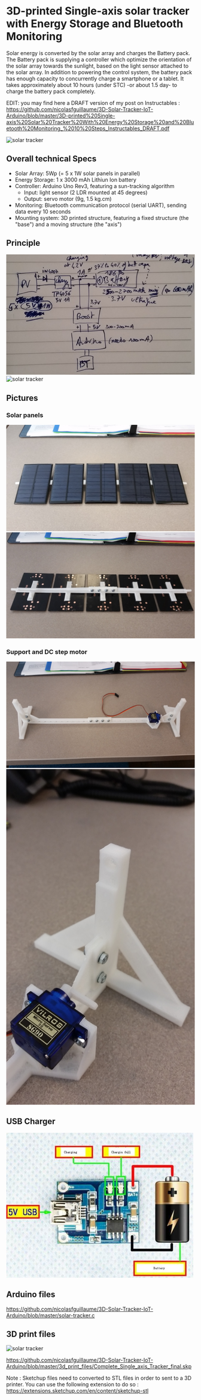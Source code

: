 # 3D-printed Single-axis solar tracker with Energy Storage and Bluetooth Monitoring

Solar energy is converted by the solar array and charges the Battery pack. The Battery pack is supplying a controller which optimize the orientation of the solar array towards the sunlight, based on the light sensor attached to the solar array. In addition to powering the control system, the battery pack has enough capacity to concurrently charge a smartphone or a tablet. It takes approximately about 10 hours (under STC) -or about 1.5 day- to charge the battery pack completely.

EDIT: you may find here a DRAFT version of my post on Instructables :  
https://github.com/nicolasfguillaume/3D-Solar-Tracker-IoT-Arduino/blob/master/3D-printed%20Single-axis%20Solar%20Tracker%20With%20Energy%20Storage%20and%20Bluetooth%20Monitoring_%2010%20Steps_Instructables_DRAFT.pdf

![solar tracker](https://github.com/nicolasfguillaume/solar-tracker-iot-arduino/blob/master/solar-tracker-3.jpg)

## Overall technical Specs

- Solar Array: 5Wp (= 5 x 1W solar panels in parallel)
- Energy Storage: 1 x 3000 mAh Lithiun Ion battery
- Controller: Arduino Uno Rev3, featuring a sun-tracking algorithm
  * Input: light sensor (2 LDR mounted at 45 degrees)
  * Output: servo motor (9g, 1.5 kg.cm)
- Monitoring: Bluetooth communication protocol (serial UART), sending data every 10 seconds
- Mounting system: 3D printed structure, featuring a fixed structure (the "base") and a moving structure (the "axis")

## Principle

![solar tracker](https://github.com/nicolasfguillaume/3D-Solar-Tracker-IoT-Arduino/blob/master/principle.jpg)
![solar tracker](https://github.com/nicolasfguillaume/solar-tracker-iot-arduino/blob/master/solar-tracker.jpg)

## Pictures

### Solar panels

![solar tracker](https://github.com/nicolasfguillaume/3D-Solar-Tracker-IoT-Arduino/blob/master/photos/solar_panels_front.jpg)
![solar tracker](https://github.com/nicolasfguillaume/3D-Solar-Tracker-IoT-Arduino/blob/master/photos/solar_panel_back.jpg)

### Support and DC step motor

![solar tracker](https://github.com/nicolasfguillaume/3D-Solar-Tracker-IoT-Arduino/blob/master/photos/support.jpg)
![solar tracker](https://github.com/nicolasfguillaume/3D-Solar-Tracker-IoT-Arduino/blob/master/photos/support_step_motor.jpg)

## USB Charger

![solar tracker](https://github.com/nicolasfguillaume/3D-Solar-Tracker-IoT-Arduino/blob/master/usb_charger.jpeg)

## Arduino files

https://github.com/nicolasfguillaume/3D-Solar-Tracker-IoT-Arduino/blob/master/solar-tracker.c

## 3D print files

![solar tracker](https://github.com/nicolasfguillaume/solar-tracker-iot-arduino/blob/master/solar-tracker-2.jpg)

https://github.com/nicolasfguillaume/3D-Solar-Tracker-IoT-Arduino/blob/master/3d_print_files/Complete_Single_axis_Tracker_final.skp

Note : Sketchup files need to converted to STL files in order to sent to a 3D printer. You can use the following extension to do so : https://extensions.sketchup.com/en/content/sketchup-stl
